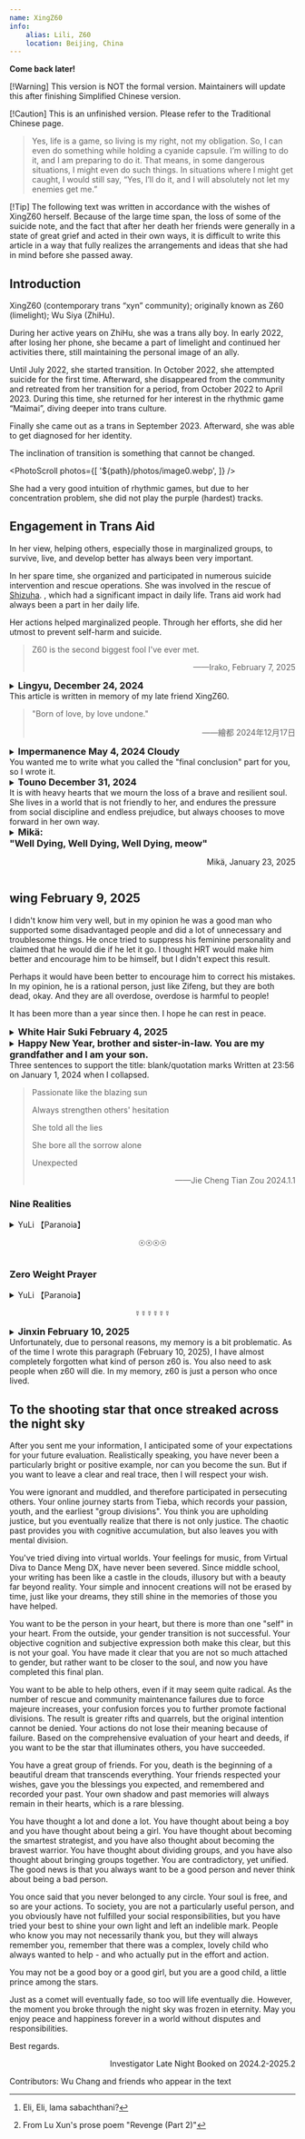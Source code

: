 ```yaml
---
name: XingZ60
info:
    alias: Lili, Z60
    location: Beijing, China
---
```


**Come back later!**

[!Warning] This version is NOT the formal version. Maintainers will update this after finishing Simplified Chinese version.

[!Caution] This is an unfinished version. Please refer to the Traditional Chinese page.

> Yes, life is a game, so living is my right, not my obligation. So, I can even do something while holding a cyanide capsule. I’m willing to do it, and I am preparing to do it. That means, in some dangerous situations, I might even do such things. In situations where I might get caught, I would still say, “Yes, I’ll do it, and I will absolutely not let my enemies get me.”

[!Tip] The following text was written in accordance with the wishes of XingZ60 herself. Because of the large time span, the loss of some of the suicide note, and the fact that after her death her friends were generally in a state of great grief and acted in their own ways, it is difficult to write this article in a way that fully realizes the arrangements and ideas that she had in mind before she passed away.

## Introduction

XingZ60 (contemporary trans “xyn” community); originally known as Z60 (limelight); Wu Siya (ZhiHu).

During her active years on ZhiHu, she was a trans ally boy. In early 2022, after losing her phone, she became a part of limelight and continued her activities there, still maintaining the personal image of an ally.

Until July 2022, she started transition. In October 2022, she attempted suicide for the first time. Afterward, she disappeared from the community and retreated from her transition for a period, from October 2022 to April 2023. During this time, she returned for her interest in the rhythmic game “Maimai”, diving deeper into trans culture.

Finally she came out as a trans in September 2023. Afterward, she was able to get diagnosed for her identity.

The inclination of transition is something that cannot be changed.

<PhotoScroll photos={[ '${path}/photos/image0.webp', ]} />

She had a very good intuition of rhythmic games, but due to her concentration problem, she did not play the purple (hardest) tracks.

## Engagement in Trans Aid

In her view, helping others, especially those in marginalized groups, to survive, live, and develop better has always been very important.

In her spare time, she organized and participated in numerous suicide intervention and rescue operations. She was involved in the rescue of [Shizuha](https://one-among.us/profile/GLaDOSister). , which had a significant impact in daily life. Trans aid work had always been a part in her daily life. <!-- 前面这句中文懂什么意思，先这么翻译，大家看一下 --> 

Her actions helped marginalized people. Through her efforts, she did her utmost to prevent self-harm and suicide.

> Z60 is the second biggest fool I've ever met.
>
> <p style="text-align: end;">——Irako, February 7, 2025</p>


<details>
<summary><h3 style="display:inline; ">Lingyu, December 24, 2024</h3><br/>This article is written in memory of my late friend XingZ60.</summary>
<h3 align = "center">(I. Foreword)</h3>

According to XingZ60's will, I am writing this article to commemorate them.

This article should have been written long ago, but first, because of the significant impact XingZ60 had on me, and my limited language ability, I felt that a few words wouldn’t do her justice; second, their passing had a profound shock on me. So this article has been left unfinished. Later, after my mental health recovered somewhat, I began to try to understand and recognize XingZ60 from various perspectives, which led to this article.

Some people say XingZ60 was an “abstract” (funny) person, and everyone had a unique understanding of her. The XingZ60 presented in this article might only reflect my personal understanding; this is just one opinion—take it or leave it, as the saying goes. You may also refer to others' views for a more accurate understanding.

<h3 align = "center">(II)</h3>

“Respecting the deceased” and “first is the deceased” seems to be an unquestionable, self-evident truth for most of us. However, the conception of “respecting the deceased” seems to be understood differently by everyone.

We witnessed XingZ60's parents manage her appearance at their funeral in a traditional male gender expression and hung a large photo of them with short hair at the center of the memorial hall. We also saw them throw their ashes into the trunk of a car. Many were shocked and angered by their parents' actions. It seemed that the respect for the deceased in their parents' eyes was overshadowed by social customs and deeply ingrained biases of the living.

Throughout history, people have tended to focus on the positive aspects of a person's life in memorials, often avoiding or ignoring their faults. For example, Wu Zetian's tombstone is blank, and her deeds are judged by future generations. In this case, XingZ60 was somewhat like Wu Zetian. They once said, “When someone dies, all matters—right or wrong—are ‘decided by the lid of the coffin’; people can evaluate them.” This was also reflected in her will, where they invited people with differing viewpoints to write parts of *One Among Us* and left a message saying, “Anyone who wants to write, can write.”

Since XingZ60's thoughts were like this, I’ll just write some stories. I’ll include some thoughts she brought me but try not to make value judgments about her actions. Let the "right or wrong" be evaluated by future generations.

<h3 align = "center"> (III) </h3>

XingZ60 seemed to have a dissociative identity. She once said she had at least three personalities—“Xingyun” (Star Cloud), “Huanmeng” (Illusion Dream), and “Benhuan” (Benzene Ring). One personality identified as male, another as female, and the third one’s gender identity is unclear to me.

I once thought of XingZ60 as a transgender woman for a long time, but after learning about their situation, I pondered for a long time—perhaps this is more akin to being Gender Fluid, and no personal pronoun seems entirely suitable.

This was the first time I encountered such a friend. Later, I saw a pin shaped like a rotating dial on another friend's bag—divided into sky blue (he), pink (she), and purple (they), which could be rotated to indicate one’s gender identity.

This might suit her perfectly.

However, if we step back a level, the real confusion stems from the conflict between XingZ60’s personalities. The issue of personal pronouns might be just a reflection of this conflict in the realm of gender. What about in other areas? Perhaps each of her personalities had different temperaments, personalities, abilities, needs, interests, ideals, and values. As friends, how should we treat these personalities or this “combination of multiple personalities”? If their will only represents the will of one of their personalities, is it still valid? By fulfilling their will and writing this article, am I respecting the deceased, or am I not?

I studied law and hold a legal qualification certificate, but I don’t know the answer to this question. I tried searching online, but all I found were standard, rigid applications of legal provisions: “Whether a person with split personalities has civil capacity depends on whether they can recognize their behavior.” It seems these answers don’t fundamentally resolve the issue.

Some even tried to patch this by saying, “If the behavior was done by the ‘normal’ personality, it's valid; if done by the ‘abnormal’ personality, it's invalid.” But how do we distinguish between a “normal” and an “abnormal” personality? Why do outsiders arbitrarily label “Xingyun” as the “normal” personality and “Huanmeng” as the “abnormal” one (or vice versa)?

I don't know the answers to these questions.

<h3 align = "center">(IV)</h3>

XingZ60 (or perhaps one of their personalities) once publicly made jokes about other sexual minorities who had passed away. As a result, some of their friends also joked about them after their death. This sparked quite a debate—some of their friends believed that by XingZ60 joking about the deceased, they were someone who "accepted jokes about the deceased," and making jokes about them should be, against our intuition, a way of respecting her behavior and values. Others, however, found it unacceptable, and an argument ensued, ending in a chaotic mess.

Yes, human joys and sorrows do not connect, nor do their ways of thinking. But who can be blamed? People’s mental and nervous systems develop differently, their environments and life experiences vary greatly, and their rationality and emotions are heavily controlled by neurochemicals. The depth of thought and communication needed for mutual understanding takes enormous energy. As a result, human freedom is still constrained by uncontrollable conditions. Or, to put it another way, "freedom is always bound by shackles"—and for this reason, mediation often becomes futile, and resonance between people of different views is a rare luxury. Instead, people fight, attack, and hurt each other. The world thus becomes a disguised arena.

“Group X” is even such an arena. People mock each other, and offline, they even physically attack each other. I once tried to “mediate” the conflicts in this group, relentlessly and without boundaries, in order to got all "peacefully along with others” but this didn’t result in much success, and even backfired. XingZ60 said this:

> “I understand both sides, but I can’t reconcile them.”

How helpless this reality is. And such helplessness exists everywhere in life. Whether it’s between people or between people and things.

Faced with such a conflict, XingZ60’s solution was to create separate groups to isolate the two sides. If people who succeeded through their own efforts attacked those who sought attention through hardship, she simply separated them into different groups. So, she created a new group:

> “This is the place to lick wounds, not to display superiority.”

She included many people in that group whom she considered unsuccessful in worldly terms (even considered losers), many of whom had engaged in self-harm and drug abuse. But XingZ60 showed great tolerance towards these people:

> “They all have no choice but into it.”

XingZ60 even said:

> “I’m no different from you. Although I look like a high-achieving student from Beihang University, that year the cutoff score was quite low, and I only got in by luck. I should have been just like all of you.”

Later, I went online to check the admission score of Beihang University that year, and found that she did not only get in by luck. The admission score is not an off-track one.

I didn't take it seriously at the time, until I heard about the story of another friend - the general situation was that he grew up in a single-parent family and was emotionally neglected by his guardian while growing up; such an environment shaped his distorted personality, causing him to become addicted to drug abuse and be dealt with by the public security authorities.

After hearing this story and thinking about it, I suddenly had a creepy feeling of surviving a disaster: if my life was also “off-track” by chance, and I started out in a single-parent family with no emotional support, then my ending might not be much better than that of this friend. Maybe I should have been shot for murder and arson.

XingZ60's parents are both teachers. This seemed to make me suddenly understand XingZ60's “modesty” about her academic qualifications, and for a time I regarded XingZ60 as a god in my heart. Later, I suddenly realized that there was no need for this. Because, by the same logic, if I “kept the same track” with XingZ60's life, then “I can do it too”; if XingZ60 “got into my off-track life”, then “they can't do it either”.

Thinking of this, I suddenly felt a sense of relief in my heart.



<!-- TODO 先校到这里，好累 --> 




<p style="text-align: center;">(V)</p>

However, the way the world works is not controlled by a single variable.

Of course, the beginning of life is just one of the variables. It may be an important variable, but it is not the only variable.

The world is a huge web, with seven billion people acting together on it, collectively exerting large or small influences on the direction of this web.

Everyone is a part of this big network, being influenced by it and also influencing it.

No one knows what kind of people they will meet or what kind of things will happen on this big Internet; nor can they predict what impact these things will have on their future.

When XingZ60 died, some people blamed themselves:

> If only I had looked at him more.
> I should have noticed that his mental state was not right.
> There was something wrong with the meal he treated me to the day before yesterday. I was so dumbfounded that I didn’t react.
> I was free that day, otherwise I would have gone straight to the hospital.

However, the arrival of the "big net" was so accidental. It just so happened that XingZ60 encountered a not-so-good growing environment, and it just so happened that her parents knew everything, and it just so happened that no one had time, and it just so happened that the hospital couldn't find out what the disease was, and it just so happened that all the coincidences came together.

So this is the result.

<p style="text-align: center;">(VI)</p>

But XingZ60 still hopes that I will "stick to what I insist on" - which should mean "mediate the conflict."

But I guess I really can't keep on insisting anymore. XingZ60's way of understanding these interpersonal conflicts seemed to have turned into something that was deeply rooted in me. It seems like I have inherited a little bit of his thoughts and continue to live - maybe one day when I die, if someone reads what I wrote and gains some insights, they will also live with these feelings...

Later, I came across a famous quote by a poet: "When a person dies, it is like water disappearing into water."

So I opened the window, and what came into view was the boundless sea with spring flowers in full bloom.

<p style="text-align: center;">(VII)</p>

However, "Genshin Impact" is a brand new open world adventure game independently developed by miHoYo. XingZ60 just plays "Genshin Impact". This "Genshin Impact" is not that "Genshin Impact"; for example, "Wu Meng DX", which is called "Arcade Genshin Impact" by everyone, is also a type of "Genshin Impact".

XingZ60 has complained more than once that "Genshin Impact" is very annoying, and has expressed the idea of ​​quitting the game - every day she has to face the same daily tasks, repeating them day after day, and if she doesn't complete the tasks for a day, she will receive one less daily reward. However, when talking about quitting, he would always force himself to stop. However, one day, the following conversation occurred between me and him:

> Hey, have you played the new song updated on the Chinese server? It’s called Trans Something or the Light. It’s really fun. Other songs are tap, slide or tap, tap, slide, but this song is tap, tap, tap, slide. It’s really fun.

I vaguely remember that there was laughter in his tone at that time.

Later, I hugged him and said goodbye. This was the first time I hugged him/her, and he/she looked very happy.

> "I am so entangled with you, dokoma-demo-kun."

The glory is always there, and I will be with you wherever you are.

<p style="text-align: center;">(VIII. Written at the end)</p>

I have written so much without realizing it. Perhaps, what I think are the more important experiences with him/her and the thoughts and ideas that he/she has brought to me should all be written here. Due to length and other reasons, I think this article should end here. There are many stories in life that are the same and different every day. Some of them I will present in other ways, and others I will just let remain in my memories.

</details>

> "Born of love, by love undone."
>
> <p style="text-align: end;">——繪都 2024年12月17日</p>

<!-- 这里是绘都给的翻译，不要动它了。 -->

<details>
<summary><h3 style="display:inline; ">Impermanence May 4, 2024 Cloudy</h3><br/>You wanted me to write what you called the "final conclusion" part for you, so I wrote it. </summary>

In this regard, I always have a problem: I am almost the person you designated who spends the least time with you and knows you the least. Why did you choose me, and what do you want to see me write? I think you should know that when you choose the people who write this section for you, you also choose the content that will be presented in this section. Many things about you, especially those that are generally considered bad, I only learned about them after you passed away. Perhaps if you hadn't ended your life so simply, I would have had the chance to hear you tell me these things in person, but there is really no chance anymore. I decided to write only based on my experiences with you while you were still alive. This is probably what you want, right?

In addition, there is another difficult dilemma: it is difficult for me to describe what kind of person you are as you want, and it is difficult to summarize you with concise words and capable sentences. People's deviations and imaginations in their understanding of words and short sentences will deviate from your true self. So please allow me to recall and narrate some past events that have connected me with you and make some lengthy and vague evaluations. As for what kind of person you are, please let the friends who come to this page to mourn find out from these words. Of course, no matter who reads these words, they will feel that it is more appropriate to put them in the comments section, but please allow me to complete what you have asked me to do in the way that I can barely do. This is my privilege as a living person towards you as a dead person. If you were still alive, these things would not happen.

The only time I met you was on August 12, 2023. During that time, I had just ended a long period of hesitation and decided to start GAHT and get in touch with the transgender community. I still remember the scene of our meeting very clearly. At noon, I was sitting in a KFC seat with a window near the street opposite the Peking University Third Hospital and eating lunch. When I saw you push open the door and come in wearing a blue, pink and white mask, I unintentionally pulled out a chair to greet you. Later I discovered that I had actually been in contact with you in the online world for a long time. I am a nobody in the QQ group who dares not speak much, and often just watches silently. Although you always say that you are numb to everything including tragedy, you always provide medication advice to those in need, always comfort those who are hurt, and always make decisive judgments and effective arrangements in response to crises. In my heart, you have always been a knowledgeable, lovely, respectable and approachable helper. You always try to be tolerant and understanding of everyone, and always do your best, even giving your all.

At that time, as a transgender girl who was just starting out in many things, it was a great fortune for me to meet you. I regard you as a respected senior and a close sister. You would share some unique perspectives with me, give me GAHT advice, and teach me how to fight against the malice from every corner of the world... At that time, when you were in the active group chat, people would always argue over something. I always feel something similar from your speeches, of course, yours is always much deeper than mine. This made me very interested in your ideas, but I am not good at communicating with people, so we agreed to have a serious chat during the winter vacation. At that time, I didn’t know that all this would become impossible in less than a month.

Although I was an eyewitness to the "Werewolf Killing" that occurred on December 21, 2023, I still don't know the full story, let alone figure it out. At that time, I was attracted by your profound thoughts and gentle personality, and it was impossible for me to accept that you said such words and did such things. I was instantly disheartened and didn't have any desire to think or ask about it anymore. I chose to stay away from you quietly. But I never thought that just a few days later, I would hear the tragic news of your suicide. I never thought that I could only listen to your situation as told by others. I never thought that the separation on that day might be a real separation. At that time, I found that I was like a stubborn and sulky child. I didn't want to leave you at all, and I didn't want you to leave either.

On December 26, I asked for a dextromethorphan medicine box to make a handmade gift for a friend in another group chat where you were, and you promised to give me one. On the 27th you said you forgot to send the express delivery because of an emergency. I simply thought you were busy with something and didn't care about you at all. When I opened the package on the 30th, someone had told me that you had committed suicide. I hurriedly dug out the express delivery label from the trash can, wanting to keep it as a souvenir, but I didn't expect that I would tear your name neatly in the middle horizontally. All the anxiety, regret and sadness were concentrated in that moment. I was deeply afraid that all this foreshadowed an irreparable tragedy...

The day after I heard the news, I started to have a fever, a fever I had never experienced before. During this period, I could only repeat between pure drowsiness and pure crying with a high fever. Although there seemed to be some not-so-bad news during this period, my memory is really vague, and these not-so-bad news did not turn into not-so-bad facts.

Finally, at 23:56 on January 1, 2024, the nebula, which used to have powerful vitality, shining and changing, quietly dissipated in the boundless darkness of the universe, became a part of the silence, and merged into the cold darkness.
I read your will with a feeling that I don't know how to describe. There was almost nothing about you in it. It was all about your care, instructions and messages to your friends. When everything for you might be over, you were still caring about the people around you.

I have some selfish desires that I am not ashamed of. If I had not left your personal group on December 21, 2023 because of those things, I would have been able to get a share of your relics as a souvenir, and I would definitely have been able to hear a few of the words you wanted to say to me. In your last words, write what you want to say to your group members at the very beginning. Before reading the will, I didn't know that you cared so much about everyone in that group. My action of leaving the group and distancing myself from you not only caused me endless regret in the future, but also must have hurt you at that time. You didn't say anything to me in your will, but you chose me to be the one to write these things on those autumn leaves. I don't understand why, so just consider it as a punishment for me. However, compared with other people, the interactions between you and me are too few. Maybe you just feel that there is nothing much to say to me. I don’t know, or maybe you have simply forgotten.

I followed my original idea and gave the quicksand mahjong made from the dextromethorphan medicine box you gave me to a friend instead of keeping it for myself as a souvenir. She was also sad that she didn't have the chance to meet you and really get to know you.

It is only in the days when you were gone that I deeply feel your influence on me in every aspect of my daily life. Not only is my GAHT plan almost identical to yours, I have also unconsciously internalized many of your concepts, which play a large role in the decision-making of my life. Although I used to feel that your practice of burning paper, medicine boxes and changing gray portraits to commemorate the deceased was pretentious, I was away from home and could not attend the farewell ceremony to mourn you in person, so I don't know what other reasons drove me to do this for you. In addition to these natural actions, I can't help but think seriously about how I can become a person like you in my eyes. I want to be like you and share the beauty and goodness you bring to me with more people who need them. I hope I can do it.

I am still in my own predicament and see no hope, which makes me miss you even more. I've never told you this, but I guess you won't hate it. Whenever I feel hopeless for various reasons and find it difficult to express or communicate with others, I always wish I could hear what you would say about this situation. Even if I had talked to you more in the past, if I could remember more of your thoughts, I might be able to try to find a way out of them, and my helplessness might be alleviated. I also think that if I could internalize your outlook on life and your view on life, which may seem crazy to others, then I would be able to live freely.

Many things have ended, but many things are still going on. Many people died, but many people still have to continue living.

You often compare the past and future changes in the transgender community to an ongoing war, which I didn’t take seriously in the past. I thought it was a bit naive. But for now, wish me good luck in this war, wish us good luck.
I don't know what kind of feelings I have for you, but I feel that at least I loved you.

</details>

<details>
<summary><h3 style="display:inline; ">Touno December 31, 2024</h3><br/>It is with heavy hearts that we mourn the loss of a brave and resilient soul. She lives in a world that is not friendly to her, and endures the pressure from social discipline and endless prejudice, but always chooses to move forward in her own way. </summary>

She is a microcosm of countless marginalized individuals, looking for their own place in loneliness and struggle. Although the coldness and oppression of society eventually made her choose to leave, the meaning of her life far exceeds her departure. Her story reminds us that those who are marginalized are not weaklings, but warriors who bear a heavy social burden.

Although her life was short, it was like a candle flame, bringing some light to others. She uses her own experience to tell us that there is too much inequality and neglect in the world, and those ignored voices urgently need to be heard. The injustice she endured reminds us to reflect: Does society give every individual enough tolerance and respect? Every time she struggles, she calls people’s attention to the challenges faced by the transgender community. It is this silent cry that engraves her existence in our hearts.

Her passing makes us extremely sad, but it also makes us realize the responsibility we have on our shoulders. Every life should be cherished and every identity should be embraced. Her existence shows us that the transgender community still faces discrimination, isolation and injustice. Her departure is an indictment of society and a call to each of us. We mourn her not only to express our grief, but also to respond to her departure with action: to use more understanding and efforts to change society, to eliminate prejudices, and to build a fairer and warmer world.

May she be free from all shackles in the other world, be free to be herself, and have the peace and happiness that she longed for but never truly obtained in her life. We miss her courage, remember her story, and use her passing as a force for change. Her life will not be forgotten and her spirit will live on in our efforts.

</details>

<details>
<summary><h3 style="display:inline; ">Mikä:<br/>"Well Dying, Well Dying, Well Dying, meow"<br/></h3><p style="text-align: end;">Mikä, January 23, 2025</p></summary>
<BlurBlock>

I don't know why Mikä didn't appear in the list of people designated for XingZ60's epitaph.

So I originally thought that since this is the case, maybe it would be better for me not to make any comments without authorization.

However, there seems to be a catch-all clause: "Anyone who wants to write can write."

Oh, it seems that I shouldn't mention it.

After all, I spent several afternoons looking out the window at Jinji Lake and listening to XingZ60's voice before writing down this part of the so-called suicide note.

And perhaps because of the above, there is a close connection between me and XingZ60's departure that cannot be ignored.

It may also include the so-called Fake Haku role-playing game.

After all, I've been playing with him for so long, literally playing to death, hehe

<br/>

I didn't expect that I would lose this game so thoroughly.

But I didn't expect that I lost the game between two parties and the other party didn't win either.

But who won? If you think about it carefully, I, Lingyu, Kouhaku and you all won.

If I explain the reason, this message, which was meant to be brief, will become too long.

I think the human brain can understand it.

</BlurBlock>
</details>

## wing February 9, 2025

I didn't know him very well, but in my opinion he was a good man who supported some disadvantaged people and did a lot of unnecessary and troublesome things. He once tried to suppress his feminine personality and claimed that he would die if he let it go. I thought HRT would make him better and encourage him to be himself, but I didn't expect this result.

Perhaps it would have been better to encourage him to correct his mistakes. In my opinion, he is a rational person, just like Zifeng, but they are both dead, okay. And they are all overdose, overdose is harmful to people!

It has been more than a year since then. I hope he can rest in peace.

<details>
<summary><h3 style="display:inline; ">White Hair Suki February 4, 2025</h3></summary>

My acquaintance with XingZ60 originated from my exploration of my own gender. We met during the exploration and had similar conversations. Perhaps we were of the same type or had many other similarities. We became very familiar with each other after knowing each other for seven days. Just 72 days left an indelible mark on your life.

XingZ60 is a very simple person. When I expressed my anxiety about learning about weight, she not only gave me experience and help, but also said, "Take it slow."

At school, I often call or chat with her to ease the boredom of studying in the third year of high school, listen to them talk about various interesting things, and listen to their stories. From this we learn that Lili is actually quite indifferent to life and death, which adds more fun to the grand funeral. Perhaps it was because of depression that death was not far away from her, and perhaps this day would always come. But I never thought it would come so suddenly, and I fell into depression for half a year...

When I discussed my own spiritual exploration with her, she commented on my words as "hopeless". In her last words, she told me not to flip over. Perhaps she was advising me based on her own experience, but I still embarked on this difficult road.

From what others said, XingZ60 is more complicated and abstract than I had imagined. What I know is just the tip of the iceberg, either because of Yasasi or because of lack of time. But anyway, the second half of XingZ60 is as interesting as a game. I regret that I will never have the chance to meet you again, but in a corner of my heart there will always be a guy named XingZ60 teasing me.

<br/>

The sun will eventually set

The dream is about to be shattered

XingZ60 cuts through the sky and falls into the atmosphere

</details>

<details>
<summary><h3 style="display:inline; ">Happy New Year, brother and sister-in-law. You are my grandfather and I am your son.</h3><br/>Three sentences to support the title: blank/quotation marks Written at 23:56 on January 1, 2024 when I collapsed.</summary>

> "Eloi, Eloi, Lama Sabathani?!" [^2]
>
> And more permanently pity their future, yet hate their present. [^3]
>
> This ugly world doesn't deserve her beauty
>
> Maybe All Transgender People Are Really Vampires
>

---

2024.1.2 09.26 Tang Ze: Friends who want to say goodbye to XingZ60 can go to Changping Funeral Home to pay their respects today.

——The funeral held for him by XingZ60’s parents

2024.1.2 Afternoon Blank: I plan to have a simple funeral that truly belongs to "her" in the evening

——Blank initiated but not hosted, everyone spontaneously gathered together to hold a small memorial ceremony for her

---

*Theoretically, there are no homophones in the following text

Seven sentences to solve the problem:

<p style="text-align: center;">⊕⊕⊕⊕</p>

It turned out that she had already made the worst plan.

Originally, it was to accomplish her goal.

A farce

However, some people have forced their own children into a dead end, while they themselves sleep peacefully on the iron bed in the hospital.
At the end of her life, she was not even given the humble rights she expected. The child did not receive the respect that a self-aware individual should have from beginning to end, and was not even regarded as a "person"...

</details>

> Passionate like the blazing sun
>
> Always strengthen others' hesitation
>
> She told all the lies
>
> She bore all the sorrow alone
>
> Unexpected
>
> <p style="text-align: end;">——Jie Cheng Tian Zou 2024.1.1</p>

### Nine Realities

<details>
<summary>YuLi 【Paranoia】<br/><p style="text-align: center;">☉☉☉☉</p></summary>

This story happened not long ago.

A firefly was trapped in a cage made of maggots.

People sang praises to his happiness

he

but

Honey makes the birds' throats hoarse, and their singing is no longer pleasant.

The iron thread imprisons the bird's soul, and even if it screams hoarsely, it cannot convey its voice.

Laughter is also his sadness

Singing praises will also make her lonely

If there is no dream, everything that people pursue will eventually become nothing.

If you lose your faith, everything that others expect of you will become a heavy shackle.

A caged bird in melancholy, crying alone on countless nights,

I imagine myself as a shooting star outside the cage, fleeting but extremely shining

I wish I were a starving creature, cold and hungry, yet free.

The iron bars choked her throat, the spider threads pierced her heart

You'll find it in the trash.

The last words of the envoy were as follows:

Is it really possible to have everything without doing anything?

It should be that I can do nothing and have nothing...

The color of life should not be gray,

Can the free will shine forever?

My body may rot in a garbage can,

But at least, my ideal

I hope it can fly in the sky

Taken from "[Bird in a Cage](https://www.bilibili.com/video/BV17Q4y1s7j1)", author Jie Cheng Tian Zou Official

A few deletions

(Part of the inspiration for the adaptation came from the work "The First Class of Rhode Island Institute of Technology")

(All references to Jiecheng Tianzou's works in this article have been authorized by Jiecheng Tianzou himself)

"Lingluo, what do you think is the saddest thing in the world?"

"Butterfly. The ugly caterpillar finally forgets its weakness and its identity as a pest in its dream, but it grows beautiful wings again. It is awakened by the light and forced to realize that it is still alive. Then it has to tear open the cave where it lives with its own hands. The more painful it is, the more blood fills its wings, and the more it wakes up, and then once again it is for the law of beauty and the beautiful law of "living in pain." They can fly, but they can only live among the vulgar flowers, looking up at the eagles in the sky that can never be reached. Then death suddenly comes, and they are deprived of even the little height they were so proud of. They can't even experience a heroic death by falling, they just float lightly, lightly..."

</details>

### Zero Weight Prayer
<details>
<summary>YuLi 【Paranoia】<br/><p style="text-align: center;">☿☿☿☿☿☿</p></summary>

> Maybe All Transgender People Are Really Vampires
>
> Author: Chrysanthemum Tran
>
> Maybe all trans people are vampires
>
> Of course I'm not saying you'll get burned by the sun
>
> Or longing for a girl's neck
>
> After all, most transgenders can't even be sure that their blood won't splatter on the sidewalk as they walk home.
>
> I don't live in a Transylvanian castle either
>
> Even though I am a queen
>
> Whenever I am insulted by others, it is like being burned by silver
>
> I admit that Transylvania is indeed a refuge for marginalized people to survive
>
> But the expected sense of security is even more of an illusion than a fictional monster.
>
> I am a prey with weird fangs
>
> When was the last time you saw someone like me?
>
> Did you see the light of the torches in the hands of the thugs?
>
> and the pitchforks that come stabbing at you?
>
> At this point, don't they want to put a stake through my head?

Everyone knows that existence is reasonable.

XingZ60 once asked me, why do trans people like us exist? What is the meaning of existence? To increase ethnic diversity and improve risk resistance? Or is it just a structural bug with little impact?

In his book What is Life, Schrödinger once proposed a viewpoint: living things are formed and survive in a universe tending towards heat death by actively absorbing negative entropy, and this may be the significance of living things in the universe.

However, how should we, who have been swept up by the storm caused by the butterfly's unintentional flapping of its wings, face such a contradictory reality as a foregone conclusion?

At that time, I was faced with these problems. . . Silence for a long time, no answer

Now also

At that moment I finally realized that I was not naturally good at understating things, but was born weak and clumsy.

---

Sorry, XingZ60, even in the field I am best at

My ability is only limited to this extent.

It is impossible to describe your life and deeds vividly with words that are too flowery or logical enough.

But I will listen to your advice and work hard, I will definitely

---

Someone once said, facing the sea, spring is here and flowers are blooming;

Some people say that from now on, all human beings will no longer have to buy fruits and vegetables.

Someone once said that when you stare into the abyss, the abyss also stares into you.

Someone once said that someone once claimed to be the sun, with infinite light and heat.

But He is not the sun, He is mad.

It's a pity, because we are all insects, and desire is just a cross-section of fear.

</details>

<details>
<summary><h3 style="display:inline; ">Jinxin February 10, 2025</h3><br/>Unfortunately, due to personal reasons, my memory is a bit problematic. As of the time I wrote this paragraph (February 10, 2025), I have almost completely forgotten what kind of person z60 is. You also need to ask people when z60 will die. In my memory, z60 is just a person who once lived. </summary>

I said a long time ago that I hated Cybertron. With the closure of limelight, I withdrew from the transgender community and stopped caring about these things. Maybe I don’t hate it as much now, but I still can’t say I like it.

To be honest, I don't want to comment. If z60 hadn't assigned me to write a paragraph, I wouldn't have taken on such a drudgery. The dead are little girls who can be dressed up by anyone. This is true even for living people who cannot speak. I have experienced this once. I really hate using my own partial memories to cut up a person who once lived, symbolize the cross section, and place it in a funeral hall for people to pay homage. Even if there are more cross sections, it is not enough. Lamenting “that person once lived” in front of a portrait will not touch the soul at all. Moreover, as the soul is forgotten, the mask will replace its once living owner. Very boring. Fortunately, I have forgotten most of the things about the z60, and I can't even draw a portrait.

- Some time before z60 died, she suddenly came to me and asked me if I could be her kaishakunin, so of course I refused on the spot. (I don’t remember which personality she had at that time. I also deleted the chat history. Forget it, I’ll just follow her.)

- I seem to have talked a lot with z60 when limelight was still alive. But I totally don't remember it. I just remember that at that time he (perhaps he still thought of himself as a transgender cisgender man?) spoke more clearly.

- We never spoke to each other after that? Anyway, I just focused on doing my own thing. I'm not sure. I really don't remember.

- I hate OD for moral reasons, so when z60 started to overdose later, I already regarded him as half dead. After occasionally looking at him, I can only say that things are getting worse and worse. So I am not surprised that the z60 died.

- This sentence is an emotional statement: I just say that the pharmaceutical industry is harming people. Look how quickly the z60 died.

- So I really don't know why z60 asked me to write a review. What does z60 see in me?

Jin Xin

</details>

## To the shooting star that once streaked across the night sky

After you sent me your information, I anticipated some of your expectations for your future evaluation. Realistically speaking, you have never been a particularly bright or positive example, nor can you become the sun. But if you want to leave a clear and real trace, then I will respect your wish.

You were ignorant and muddled, and therefore participated in persecuting others. Your online journey starts from Tieba, which records your passion, youth, and the earliest "group divisions". You think you are upholding justice, but you eventually realize that there is not only justice. The chaotic past provides you with cognitive accumulation, but also leaves you with mental division.

You've tried diving into virtual worlds. Your feelings for music, from Virtual Diva to Dance Meng DX, have never been severed. Since middle school, your writing has been like a castle in the clouds, illusory but with a beauty far beyond reality. Your simple and innocent creations will not be erased by time, just like your dreams, they still shine in the memories of those you have helped.

You want to be the person in your heart, but there is more than one "self" in your heart. From the outside, your gender transition is not successful. Your objective cognition and subjective expression both make this clear, but this is not your goal. You have made it clear that you are not so much attached to gender, but rather want to be closer to the soul, and now you have completed this final plan.

You want to be able to help others, even if it may seem quite radical. As the number of rescue and community maintenance failures due to force majeure increases, your confusion forces you to further promote factional divisions. The result is greater rifts and quarrels, but the original intention cannot be denied. Your actions do not lose their meaning because of failure. Based on the comprehensive evaluation of your heart and deeds, if you want to be the star that illuminates others, you have succeeded.

You have a great group of friends. For you, death is the beginning of a beautiful dream that transcends everything. Your friends respected your wishes, gave you the blessings you expected, and remembered and recorded your past. Your own shadow and past memories will always remain in their hearts, which is a rare blessing.

You have thought a lot and done a lot. You have thought about being a boy and you have thought about being a girl. You have thought about becoming the smartest strategist, and you have also thought about becoming the bravest warrior. You have thought about dividing groups, and you have also thought about bringing groups together. You are contradictory, yet unified. The good news is that you always want to be a good person and never think about being a bad person.

You once said that you never belonged to any circle. Your soul is free, and so are your actions. To society, you are not a particularly useful person, and you obviously have not fulfilled your social responsibilities, but you have tried your best to shine your own light and left an indelible mark. People who know you may not necessarily thank you, but they will always remember you, remember that there was a complex, lovely child who always wanted to help - and who actually put in the effort and action.

You may not be a good boy or a good girl, but you are a good child, a little prince among the stars.

Just as a comet will eventually fade, so too will life eventually die. However, the moment you broke through the night sky was frozen in eternity. May you enjoy peace and happiness forever in a world without disputes and responsibilities.

Best regards.

<p style="text-align: end;">Investigator Late Night Booked on 2024.2-2025.2</p>

Contributors: Wu Chang and friends who appear in the text

[^1]: Transcend Lights

[^2]: Eli, Eli, lama sabachthani?

[^3]: From Lu Xun's prose poem "Revenge (Part 2)"
